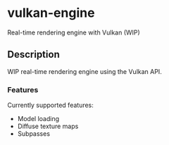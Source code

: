 # vulkan-engine
Real-time rendering engine with Vulkan (WIP)

## Description
WIP real-time rendering engine using the Vulkan API.
### Features
Currently supported features:
- Model loading
- Diffuse texture maps
- Subpasses
